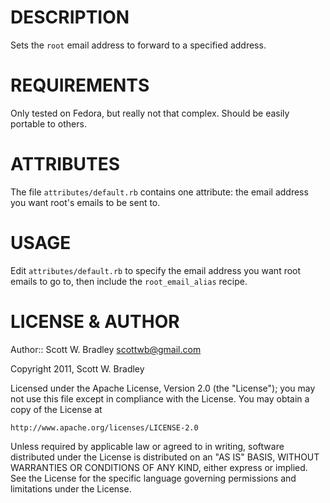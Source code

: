 DESCRIPTION
============

Sets the `root` email address to forward to a specified address.

REQUIREMENTS
============

Only tested on Fedora, but really not that complex. Should be easily portable to others.

ATTRIBUTES
==========

The file `attributes/default.rb` contains one attribute: the email address you want root's emails to be sent to.

USAGE
=====

Edit `attributes/default.rb` to specify the email address you want root emails to go to, then include the `root_email_alias` recipe.

LICENSE & AUTHOR
================

Author:: Scott W. Bradley <scottwb@gmail.com>

Copyright 2011, Scott W. Bradley

Licensed under the Apache License, Version 2.0 (the "License");
you may not use this file except in compliance with the License.
You may obtain a copy of the License at

    http://www.apache.org/licenses/LICENSE-2.0

Unless required by applicable law or agreed to in writing, software
distributed under the License is distributed on an "AS IS" BASIS,
WITHOUT WARRANTIES OR CONDITIONS OF ANY KIND, either express or implied.
See the License for the specific language governing permissions and
limitations under the License.

